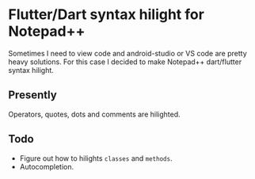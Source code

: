 # Flutter/Dart syntax hilight for Notepad++
Sometimes I need to view code and android-studio or VS code are pretty heavy solutions.
For this case I decided to make Notepad++ dart/flutter syntax hilight.

## Presently
Operators, quotes, dots and comments are hilighted.

## Todo
- Figure out how to hilights `classes` and `methods`. 
- Autocompletion.
